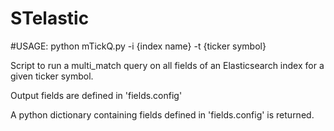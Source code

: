 # STelastic

#USAGE: python mTickQ.py -i {index name} -t {ticker symbol}

Script to run a multi_match query on all fields of an Elasticsearch index for a given ticker symbol. 

Output fields are defined in 'fields.config' 

A python dictionary containing fields defined in 'fields.config' is returned.


